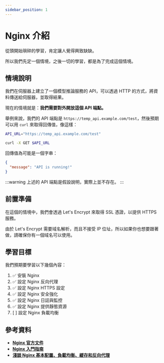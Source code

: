 ```yaml
---
sidebar_position: 1
---
```


# Nginx 介紹

從頭開始瑣碎的學習，肯定讓人覺得興致缺缺。

所以我們先定一個情境，之後一切的學習，都是為了完成這個情境。

## 情境說明

我們在伺服器上建立了一個模型推論服務的 API，可以透過 HTTP 的方式，將資料傳送給伺服器，並取得結果。

現在的情境就是：**我們需要對外開放這個 API 端點。**

舉例來說，我們的 API 端點是 `https://temp_api.example.com/test`，然後預期可以用 `curl` 來取得回傳值，像這樣：

```bash
API_URL="https://temp_api.example.com/test"

curl -X GET $API_URL
```

回傳值為可能是一個字串：

```json
{
  "message": "API is running!"
}
```

:::warning
上述的 API 端點是假設說明，實際上並不存在。
:::

## 前置準備

在這個的情境中，我們會透過 Let's Encrypt 來取得 SSL 憑證，以提供 HTTPS 服務。

由於 Let's Encrypt 需要域名解析，而且不接受 IP 位址，所以如果你也想要跟著做，請確保你有一個域名可以使用。

## 學習目標

我們預期要學習以下幾個內容：

1. ✅ 安裝 Nginx
2. ✅ 設定 Nginx 反向代理
3. ✅ 設定 Nginx HTTPS 設定
4. ✅ 設定 Nginx 安全強化
5. ✅ 設定 Nginx 日誌與監控
6. ✅ 設定 Nginx 提供靜態資源
7. [ ] 設定 Nginx 負載均衡

## 參考資料

- [**Nginx 官方文件**](https://nginx.org/en/docs/)
- [**Nginx 入門指南**](https://www.w3cschool.cn/nginx/)
- [**淺談 Nginx 基本配置、負載均衡、緩存和反向代理**](https://www.maxlist.xyz/2020/06/18/flask-nginx/)
